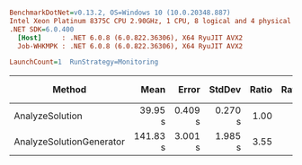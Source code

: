 ``` ini

BenchmarkDotNet=v0.13.2, OS=Windows 10 (10.0.20348.887)
Intel Xeon Platinum 8375C CPU 2.90GHz, 1 CPU, 8 logical and 4 physical cores
.NET SDK=6.0.400
  [Host]     : .NET 6.0.8 (6.0.822.36306), X64 RyuJIT AVX2
  Job-WHKMPK : .NET 6.0.8 (6.0.822.36306), X64 RyuJIT AVX2

LaunchCount=1  RunStrategy=Monitoring  

```
|                   Method |     Mean |   Error |  StdDev | Ratio | RatioSD |        Gen0 |       Gen1 |      Gen2 | Allocated | Alloc Ratio |
|------------------------- |---------:|--------:|--------:|------:|--------:|------------:|-----------:|----------:|----------:|------------:|
|          AnalyzeSolution |  39.95 s | 0.409 s | 0.270 s |  1.00 |    0.00 | 171000.0000 | 75000.0000 | 2000.0000 |   4.88 GB |        1.00 |
| AnalyzeSolutionGenerator | 141.83 s | 3.001 s | 1.985 s |  3.55 |    0.05 | 202000.0000 | 89000.0000 | 1000.0000 |   5.73 GB |        1.17 |
